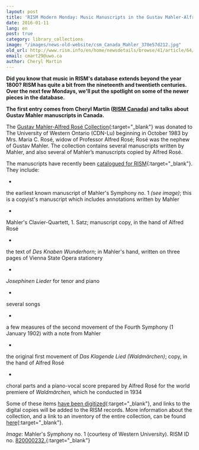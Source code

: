 ```yaml
---
layout: post
title: 'RISM Modern Monday: Music Manuscripts in the Gustav Mahler-Alfred Rosé Collection'
date: 2016-01-11
lang: en
post: true
category: library_collections
image: "/images/news-old-website/csm_Canada_Mahler_370e57d212.jpg"
old_url: http://www.rism.info/en/home/newsdetails/browse/41/article/64/rism-modern-monday-music-manuscripts-in-the-gustav-mahler-alfred-rose-collection.html
email: cmart29@uwo.ca
author: Cheryl Martin
---
```


**Did you know that music in RISM's database extends beyond the year 1800? RISM has quite a bit from the nineteenth and twentieth centuries. Over the next few Mondays, we'll put the spotlight on some of the newer pieces in the database.**

**The first entry comes from Cheryl Martin ([RISM Canada](/working-groups.html)) and talks about Gustav Mahler manuscripts in Canada.**

The [Gustav Mahler-Alfred Rosé Collection](https://www.lib.uwo.ca/music/gmar.html){:target="_blank"} was donated to The University of Western Ontario (CDN-Lu) beginning in October 1983 by Mrs. Maria C. Rosé, widow of Professor Alfred Rosé; Rosé was the nephew of Gustav Mahler. The collection contains several manuscripts written by Mahler, and also several of Mahler’s manuscripts copied by Alfred Rosé.

The manuscripts have recently been [catalogued for RISM](https://opac.rism.info/search?View=rism&siglum=CDN-Lu&author=mahler){:target="_blank"}. They include:

-

the earliest known manuscript of Mahler's Symphony no. 1 _(see image)_; this is a copyist's manuscript which includes annotations written by Mahler

-

Mahler's Clavier-Quartett, 1. Satz; manuscript copy, in the hand of Alfred Rosé

-

the text of _Des Knaben Wunderhorn_; in Mahler's hand, written on three pages of Vienna State Opera stationery

-

_Josephinen Lieder_ for tenor and piano

-

several songs

-

a few measures of the second movement of the Fourth Symphony (1 January 1902) with a note from Mahler

-

the original first movement of _Das Klagende Lied (Waldmärchen)_; copy, in the hand of Alfred Rosé

-

choral parts and a piano-vocal score prepared by Alfred Rosé for the world premiere of _Waldmärchen_, which he conducted in 1934


Some of these items [have been digitized](https://archive.org/details/mahlerrose){:target="_blank"}, and links to the digital copies will be added to the RISM records. More information about the collection, and a link to an inventory of the entire collection, can be found [here](https://www.lib.uwo.ca/music/gmar.html){:target="_blank"}.

_Image_: Mahler's Symphony no. 1 (courtesy of Western University). RISM ID no. [820000232.](https://opac.rism.info/search?id=820000232){:target="_blank"}
